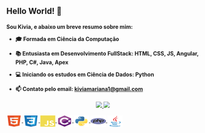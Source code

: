   <h2>Hello World! 👋</h2>

  
 <h4> Sou Kivia, e abaixo um breve resumo sobre mim: 
  
- 🎓 Formada em Ciência da Computação
- 📚 Entusiasta em Desenvolvimento FullStack: HTML, CSS, JS, Angular, PHP, C#, Java, Apex
- 💻 Iniciando os estudos em Ciência de Dados: Python
- 📫 Contato pelo email: kiviamariana1@gmail.com </h4>

  <div align="center">
  <a href="https://github.com/kiviaribeiro">
  <img height="180em" src="https://github-readme-stats.vercel.app/api?username=kiviaribeiro&show_icons=true&theme=dracula&include_all_commits=true&count_private=true"/>
  <img height="180em" src="https://github-readme-stats.vercel.app/api/top-langs/?username=kiviaribeiro&layout=compact&langs_count=7&theme=dracula"/>
</div>
  <div style="display: inline_block"><br>
  <img align="center" alt="Kivia-HTML" height="30" width="40" src="https://raw.githubusercontent.com/devicons/devicon/master/icons/html5/html5-original.svg">
  <img align="center" alt="Kivia-CSS" height="30" width="40" src="https://raw.githubusercontent.com/devicons/devicon/master/icons/css3/css3-original.svg">
  <img align="center" alt="Kivia-Js" height="30" width="40" src="https://raw.githubusercontent.com/devicons/devicon/master/icons/javascript/javascript-plain.svg">
  <img align="center" alt="Kivia-Csharp" height="30" width="40" src="https://raw.githubusercontent.com/devicons/devicon/master/icons/csharp/csharp-original.svg">
  <img align="center" alt="Kivia-Python" height="30" width="40" src="https://raw.githubusercontent.com/devicons/devicon/master/icons/python/python-original.svg">
  <img align="center" alt="Kivia-PHP" height="30" width="40" src="https://raw.githubusercontent.com/devicons/devicon/master/icons/php/php-original.svg">
  <img align="center" alt="Kivia-Python" height="30" width="40" src="https://raw.githubusercontent.com/devicons/devicon/master/icons/java/java-original.svg">
 
</div>


